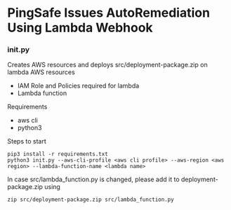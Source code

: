 # PingSafe Issues AutoRemediation Using Lambda Webhook

### init.py
Creates AWS resources and deploys src/deployment-package.zip on lambda
AWS resources
- IAM Role and Policies required for lambda
- Lambda function 

Requirements
- aws cli
- python3

Steps to start
```shell
pip3 install -r requirements.txt
python3 init.py --aws-cli-profile <aws cli profile> --aws-region <aws region> --lambda-function-name <lambda name>
```

In case src/lambda_function.py is changed, please add it to deployment-package.zip using
```shell
zip src/deployment-package.zip src/lambda_function.py
```